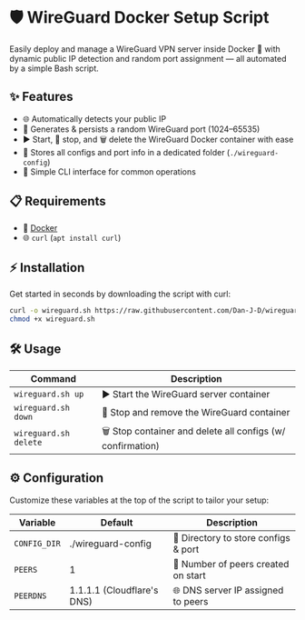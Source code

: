# 🛡️ WireGuard Docker Setup Script
Easily deploy and manage a WireGuard VPN server inside Docker 🐳 with dynamic public IP detection and random port assignment — all automated by a simple Bash script.

## ✨ Features
- 🌐 Automatically detects your public IP
- 🎲 Generates & persists a random WireGuard port (1024–65535)
- ▶️ Start, 🛑 stop, and 🗑️ delete the WireGuard Docker container with ease
- 📁 Stores all configs and port info in a dedicated folder (`./wireguard-config`)
- 🧰 Simple CLI interface for common operations

## 📋 Requirements
- 🐳 [Docker](https://docs.docker.com/engine/install/)
- 🌐 `curl` (`apt install curl`)

## ⚡ Installation
Get started in seconds by downloading the script with curl:

```bash
curl -o wireguard.sh https://raw.githubusercontent.com/Dan-J-D/wireguard.sh/main/wireguard.sh
chmod +x wireguard.sh
```

## 🛠 Usage
| Command             | Description                                               |
|---------------------|-----------------------------------------------------------|
| `wireguard.sh up`     | ▶️ Start the WireGuard server container                    |
| `wireguard.sh down`   | 🛑 Stop and remove the WireGuard container                 |
| `wireguard.sh delete` | 🗑️ Stop container and delete all configs (w/ confirmation) |

## ⚙️ Configuration
Customize these variables at the top of the script to tailor your setup:

| Variable   | Default                    | Description                         |
|------------|----------------------------|-------------------------------------|
| `CONFIG_DIR` | ./wireguard-config         | 📂 Directory to store configs & port |
| `PEERS`      | 1                          | 👥 Number of peers created on start  |
| `PEERDNS`    | 1.1.1.1 (Cloudflare's DNS) | 🌐 DNS server IP assigned to peers   |
